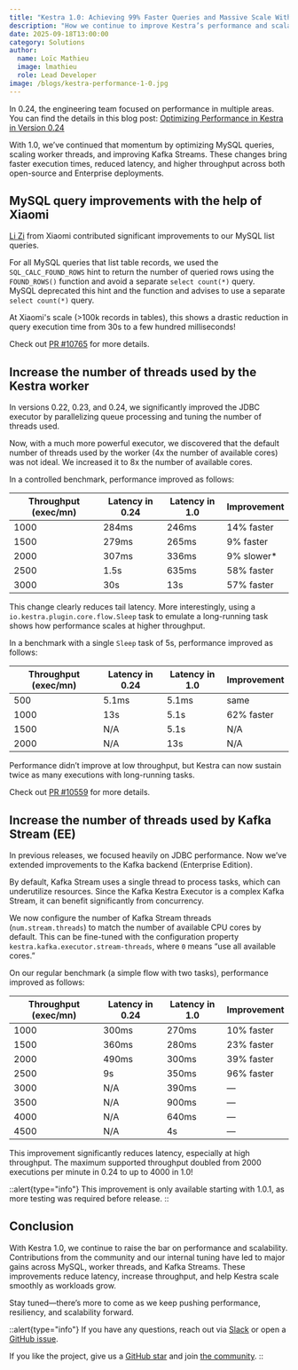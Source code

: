 ```yaml
---
title: "Kestra 1.0: Achieving 99% Faster Queries and Massive Scale With Xiaomi"
description: "How we continue to improve Kestra’s performance and scalability in the 1.0 release series." 
date: 2025-09-18T13:00:00
category: Solutions
author:
  name: Loïc Mathieu
  image: lmathieu
  role: Lead Developer
image: /blogs/kestra-performance-1-0.jpg
---
```


In 0.24, the engineering team focused on performance in multiple areas. You can find the details in this blog post: [Optimizing Performance in Kestra in Version 0.24](https://kestra.io/blogs/performance-improvements-0.24)

With 1.0, we’ve continued that momentum by optimizing MySQL queries, scaling worker threads, and improving Kafka Streams. These changes bring faster execution times, reduced latency, and higher throughput across both open-source and Enterprise deployments.

## MySQL query improvements with the help of Xiaomi

[Li Zi](https://github.com/thyw1) from Xiaomi contributed significant improvements to our MySQL list queries.

For all MySQL queries that list table records, we used the `SQL_CALC_FOUND_ROWS` hint to return the number of queried rows using the `FOUND_ROWS()` function and avoid a separate `select count(*)` query.  
MySQL deprecated this hint and the function and advises to use a separate `select count(*)` query.

At Xiaomi's scale (>100k records in tables), this shows a drastic reduction in query execution time from 30s to a few hundred milliseconds!

Check out [PR #10765](https://github.com/kestra-io/kestra/pull/10765) for more details.

## Increase the number of threads used by the Kestra worker

In versions 0.22, 0.23, and 0.24, we significantly improved the JDBC executor by parallelizing queue processing and tuning the number of threads used.

Now, with a much more powerful executor, we discovered that the default number of threads used by the worker (4x the number of available cores) was not ideal. We increased it to 8x the number of available cores.

In a controlled benchmark, performance improved as follows:

| Throughput (exec/mn) | Latency in 0.24 | Latency in 1.0 | Improvement |
|----------------------|-----------------|----------------|-------------|
| 1000                 | 284ms           | 246ms          | 14% faster  |
| 1500                 | 279ms           | 265ms          | 9% faster   |
| 2000                 | 307ms           | 336ms          | 9% slower*  |
| 2500                 | 1.5s            | 635ms          | 58% faster  |
| 3000                 | 30s             | 13s            | 57% faster  |

This change clearly reduces tail latency. More interestingly, using a `io.kestra.plugin.core.flow.Sleep` task to emulate a long-running task shows how performance scales at higher throughput.

In a benchmark with a single `Sleep` task of 5s, performance improved as follows:

| Throughput (exec/mn) | Latency in 0.24 | Latency in 1.0 | Improvement |
|----------------------|-----------------|----------------|-------------|
| 500                  | 5.1ms           | 5.1ms          | same        |
| 1000                 | 13s             | 5.1s           | 62% faster  |
| 1500                 | N/A             | 5.1s           | N/A         |
| 2000                 | N/A             | 13s            | N/A         |

Performance didn’t improve at low throughput, but Kestra can now sustain twice as many executions with long-running tasks.

Check out [PR #10559](https://github.com/kestra-io/kestra/pull/10559) for more details.

## Increase the number of threads used by Kafka Stream (EE)

In previous releases, we focused heavily on JDBC performance. Now we’ve extended improvements to the Kafka backend (Enterprise Edition).

By default, Kafka Stream uses a single thread to process tasks, which can underutilize resources. Since the Kafka Kestra Executor is a complex Kafka Stream, it can benefit significantly from concurrency.

We now configure the number of Kafka Stream threads (`num.stream.threads`) to match the number of available CPU cores by default. This can be fine-tuned with the configuration property `kestra.kafka.executor.stream-threads`, where `0` means “use all available cores.”

On our regular benchmark (a simple flow with two tasks), performance improved as follows:

| Throughput (exec/mn) | Latency in 0.24 | Latency in 1.0 | Improvement |
|----------------------|-----------------|---------------|-------------|
| 1000                 | 300ms           | 270ms         | 10% faster  |
| 1500                 | 360ms           | 280ms         | 23% faster  |
| 2000                 | 490ms           | 300ms         | 39% faster  |
| 2500                 | 9s              | 350ms         | 96% faster  |
| 3000                 | N/A             | 390ms         | —           |
| 3500                 | N/A             | 900ms         | —           |
| 4000                 | N/A             | 640ms         | —           |
| 4500                 | N/A             | 4s            | —           |

This improvement significantly reduces latency, especially at high throughput. The maximum supported throughput doubled from 2000 executions per minute in 0.24 to up to 4000 in 1.0!

::alert{type="info"}
This improvement is only available starting with 1.0.1, as more testing was required before release.
::

## Conclusion

With Kestra 1.0, we continue to raise the bar on performance and scalability. Contributions from the community and our internal tuning have led to major gains across MySQL, worker threads, and Kafka Streams. These improvements reduce latency, increase throughput, and help Kestra scale smoothly as workloads grow.  

Stay tuned—there’s more to come as we keep pushing performance, resiliency, and scalability forward.

::alert{type="info"}
If you have any questions, reach out via [Slack](https://kestra.io/slack) or open a [GitHub issue](https://github.com/kestra-io/kestra).

If you like the project, give us a [GitHub star](https://github.com/kestra-io/kestra) and join [the community](https://kestra.io/slack).
::
